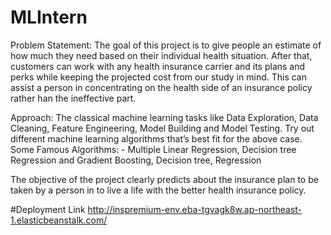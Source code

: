 # MLIntern

Problem Statement:
The goal of this project is to give people an estimate of how much they need based on
their individual health situation. After that, customers can work with any health
insurance carrier and its plans and perks while keeping the projected cost from our
study in mind. This can assist a person in concentrating on the health side of an
insurance policy rather han the ineffective part.

Approach: The classical machine learning tasks like Data Exploration, Data Cleaning,
Feature Engineering, Model Building and Model Testing. Try out different machine
learning algorithms that’s best fit for the above case.
Some Famous Algorithms: - Multiple Linear Regression, Decision tree Regression and
Gradient Boosting, Decision tree, Regression

The objective of the project clearly predicts about the insurance plan to be taken by
a person in to live a life with the better health insurance policy.



#Deployment Link 
http://inspremium-env.eba-tgvagk8w.ap-northeast-1.elasticbeanstalk.com/
